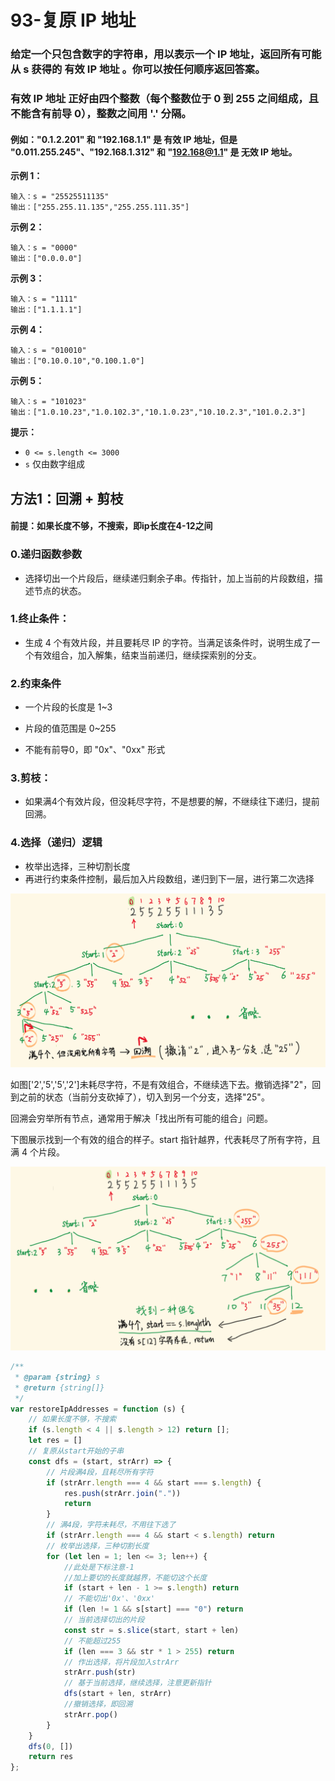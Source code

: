 # 93-复原 IP 地址

### 给定一个只包含数字的字符串，用以表示一个 IP 地址，返回所有可能从 s 获得的 有效 IP 地址 。你可以按任何顺序返回答案。

### 有效 IP 地址 正好由四个整数（每个整数位于 0 到 255 之间组成，且不能含有前导 0），整数之间用 '.' 分隔。

#### 例如："0.1.2.201" 和 "192.168.1.1" 是 有效 IP 地址，但是 "0.011.255.245"、"192.168.1.312" 和 "192.168@1.1" 是 无效 IP 地址。

**示例 1：**

```
输入：s = "25525511135"
输出：["255.255.11.135","255.255.111.35"]
```

**示例 2：**

```
输入：s = "0000"
输出：["0.0.0.0"]
```

**示例 3：**

```
输入：s = "1111"
输出：["1.1.1.1"]
```

**示例 4：**

```
输入：s = "010010"
输出：["0.10.0.10","0.100.1.0"]
```

**示例 5：**

```
输入：s = "101023"
输出：["1.0.10.23","1.0.102.3","10.1.0.23","10.10.2.3","101.0.2.3"]
```

**提示：**

- `0 <= s.length <= 3000`
- `s` 仅由数字组成



## 方法1：回溯 + 剪枝

#### 前提：如果长度不够，不搜索，即ip长度在4-12之间

### 0.递归函数参数

- 选择切出一个片段后，继续递归剩余子串。传指针，加上当前的片段数组，描述节点的状态。

### 1.终止条件：

- 生成 4 个有效片段，并且要耗尽 IP 的字符。当满足该条件时，说明生成了一个有效组合，加入解集，结束当前递归，继续探索别的分支。

### 2.约束条件

- 一个片段的长度是 1~3

- 片段的值范围是 0~255

- 不能有前导0，即 "0x"、"0xx" 形式

### 3.剪枝：

- 如果满4个有效片段，但没耗尽字符，不是想要的解，不继续往下递归，提前回溯。

### 4.选择（递归）逻辑

- 枚举出选择，三种切割长度
- 再进行约束条件控制，最后加入片段数组，递归到下一层，进行第二次选择

![](img/图解1.png)

如图['2','5','5','2']未耗尽字符，不是有效组合，不继续选下去。撤销选择"2"，回到之前的状态（当前分支砍掉了），切入到另一个分支，选择"25"。

回溯会穷举所有节点，通常用于解决「找出所有可能的组合」问题。

下图展示找到一个有效的组合的样子。start 指针越界，代表耗尽了所有字符，且满 4 个片段。

![](img/图解2.png)


```js
/**
 * @param {string} s
 * @return {string[]}
 */
var restoreIpAddresses = function (s) {
    // 如果长度不够，不搜索
    if (s.length < 4 || s.length > 12) return [];
    let res = []
    // 复原从start开始的子串
    const dfs = (start, strArr) => {
        // 片段满4段，且耗尽所有字符
        if (strArr.length === 4 && start === s.length) {
            res.push(strArr.join("."))
            return
        }
        // 满4段，字符未耗尽，不用往下选了
        if (strArr.length === 4 && start < s.length) return
        // 枚举出选择，三种切割长度
        for (let len = 1; len <= 3; len++) {
            //此处是下标注意-1
            //加上要切的长度就越界，不能切这个长度
            if (start + len - 1 >= s.length) return
            // 不能切出'0x'、'0xx'
            if (len != 1 && s[start] === "0") return
            // 当前选择切出的片段
            const str = s.slice(start, start + len)
            // 不能超过255
            if (len === 3 && str * 1 > 255) return
            // 作出选择，将片段加入strArr
            strArr.push(str)
            // 基于当前选择，继续选择，注意更新指针
            dfs(start + len, strArr)
            //撤销选择，即回溯
            strArr.pop()
        }
    }
    dfs(0, [])
    return res
};
```

